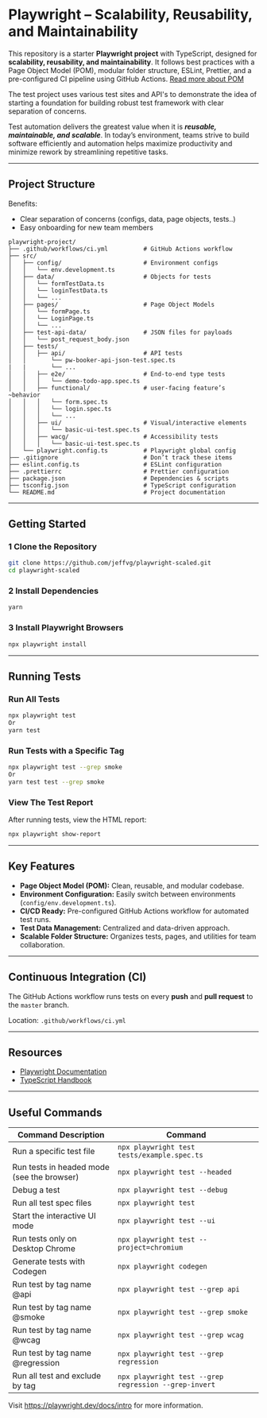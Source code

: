# Playwright – Scalability, Reusability, and Maintainability

This repository is a starter **Playwright project** with TypeScript, designed for **scalability, reusability, and maintainability**. It follows best practices with a Page Object Model (POM), modular folder structure, ESLint, Prettier, and a pre-configured CI pipeline using GitHub Actions. [Read more about POM](PageObjectModel.md)

The test project uses various test sites and API's to demonstrate the idea of starting a foundation for building robust test framework with clear separation of concerns.

Test automation delivers the greatest value when it is ***reusable, maintainable, and scalable***. In today’s environment, teams strive to build software efficiently and automation helps maximize productivity and minimize rework by streamlining repetitive tasks.

---

## Project Structure
Benefits:
- Clear separation of concerns (configs, data, page objects, tests..)
- Easy onboarding for new team members
```
playwright-project/
├── .github/workflows/ci.yml          # GitHub Actions workflow
├── src/
│   ├── config/                       # Environment configs
│   │   └── env.development.ts
│   ├── data/                         # Objects for tests
│   │   └── formTestData.ts
│   │   └── loginTestData.ts
│   │   └── ...
│   ├── pages/                        # Page Object Models
│   │   └── formPage.ts
│   │   └── LoginPage.ts
│   │   └── ...
│   ├── test-api-data/                # JSON files for payloads
│   │   └── post_request_body.json
│   ├── tests/
│   │   ├── api/                      # API tests
│   │       └── pw-booker-api-json-test.spec.ts
|   |       └── ...
│   │   ├── e2e/                      # End-to-end type tests
│   │   │   └── demo-todo-app.spec.ts
│   │   ├── functional/               # user-facing feature’s ~behavior
│   │   │   └── form.spec.ts
│   │   │   └── login.spec.ts
│   │   │   └── ...
│   │   ├── ui/                       # Visual/interactive elements
│   │   │   └── basic-ui-test.spec.ts
│   │   ├── wacg/                     # Accessibility tests
│   │   │   └── basic-ui-test.spec.ts
│   └── playwright.config.ts          # Playwright global config
├── .gitignore                        # Don’t track these items
├── eslint.config.ts                  # ESLint configuration
├── .prettierrc                       # Prettier configuration
├── package.json                      # Dependencies & scripts
├── tsconfig.json                     # TypeScript configuration
└── README.md                         # Project documentation
```

---

## Getting Started

### 1️ Clone the Repository
```bash
git clone https://github.com/jeffvg/playwright-scaled.git
cd playwright-scaled
```

### 2️ Install Dependencies
```bash
yarn
```

### 3️ Install Playwright Browsers
```bash
npx playwright install
```

---

## Running Tests

### Run All Tests
```bash
npx playwright test
Or
yarn test
```

### Run Tests with a Specific Tag
```bash
npx playwright test --grep smoke
Or
yarn test test --grep smoke
```

### View The Test Report
After running tests, view the HTML report:
```bash
npx playwright show-report
```

---

## Key Features
- **Page Object Model (POM):** Clean, reusable, and modular codebase.
- **Environment Configuration:** Easily switch between environments (`config/env.development.ts`).
- **CI/CD Ready:** Pre-configured GitHub Actions workflow for automated test runs.
- **Test Data Management:** Centralized and data-driven approach.
- **Scalable Folder Structure:** Organizes tests, pages, and utilities for team collaboration.

---

## Continuous Integration (CI)
The GitHub Actions workflow runs tests on every **push** and **pull request** to the `master` branch.

Location: `.github/workflows/ci.yml`

---

## Resources
- [Playwright Documentation](https://playwright.dev/)
- [TypeScript Handbook](https://www.typescriptlang.org/docs/)

---

## Useful Commands

| Command Description                         | Command                                                         |
|---------------------------------------------|-----------------------------------------------------------------|
| Run a specific test file                    | `npx playwright test tests/example.spec.ts`                     |
| Run tests in headed mode  (see the browser) | `npx playwright test --headed`                                  |
| Debug a test                                | `npx playwright test --debug`                                   |
| Run all test spec files                     | `npx playwright test`                                           |
| Start the interactive UI mode               | `npx playwright test --ui`                                      |
| Run tests only on Desktop Chrome            | `npx playwright test --project=chromium`                        |
| Generate tests with Codegen                 | `npx playwright codegen`                                        |
| Run test by tag name @api                   | `npx playwright test --grep api`                                |
| Run test by tag name @smoke                 | `npx playwright test --grep smoke`                              |
| Run test by tag name @wcag                  | `npx playwright test --grep wcag`                               |
| Run test by tag name @regression            | `npx playwright test --grep regression`                         |
| Run all test and exclude by tag             | `npx playwright test --grep regression --grep-invert`           |

Visit https://playwright.dev/docs/intro for more information.
